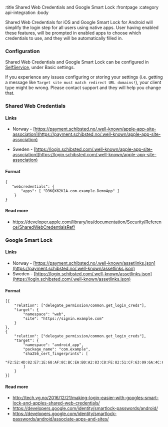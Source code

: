 :title Shared Web Credentials and Google Smart Lock
:frontpage
:category api-integration
:body

Shared Web Credentials for iOS and Google Smart Lock for Android will simplify
the login step for all users using native apps.
User having enabled these features, will be prompted in enabled apps to choose
which credentials to use, and they will be automatically filled in.

### Configuration

Shared Web Credentials and Google Smart Lock can be configured
in [SelfService](/selfservice/access/), under Basic settings.

If you experience any issues configuring or storing your settings
(i.e. getting a message like `Target site must match redirect URL domains!`),
your client type might be wrong. Please contact support and they will help you change that.

### Shared Web Credentials

#### Links
* Norway - [https://payment.schibsted.no/.well-known/apple-app-site-association](https://payment.schibsted.no/.well-known/apple-app-site-association)

* Sweden - [https://login.schibsted.com/.well-known/apple-app-site-association](https://login.schibsted.com/.well-known/apple-app-site-association)

#### Format
```
{
   "webcredentials": {
       "apps": [ "D3KQX62K1A.com.example.DemoApp" ]
    }
}
```

#### Read more

* https://developer.apple.com/library/ios/documentation/Security/Reference/SharedWebCredentialsRef/



### Google Smart Lock

#### Links
* Norway - [https://payment.schibsted.no/.well-known/assetlinks.json](https://payment.schibsted.no/.well-known/assetlinks.json)
* Sweden - [https://login.schibsted.com/.well-known/assetlinks.json](https://login.schibsted.com/.well-known/assetlinks.json)

#### Format
```
[{
    "relation": ["delegate_permission/common.get_login_creds"],
    "target": {
        "namespace": "web",
        "site": "https://signin.example.com"
    }
},
{
    "relation": ["delegate_permission/common.get_login_creds"],
    "target": {
        "namespace": "android_app",
        "package_name": "com.example",
        "sha256_cert_fingerprints": [
            "F2:52:4D:82:E7:1E:68:AF:8C:BC:EA:B0:A2:83:C8:FE:82:51:CF:63:09:6A:4C:64:AE:F4:43:27:20:40:D2:4B"
        ]
    }
}]
```

#### Read more

* http://tech.vg.no/2016/12/21/making-login-easier-with-googles-smart-lock-and-apples-shared-web-credentials/
* https://developers.google.com/identity/smartlock-passwords/android/
* https://developers.google.com/identity/smartlock-passwords/android/associate-apps-and-sites/
